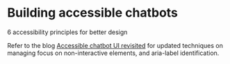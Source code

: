 # Building accessible chatbots
6 accessibility principles for better design

Refer to the blog [Accessible chatbot UI revisited](https://blog.canaxess.com.au/chatbot-ui-revisited/) for updated techniques on managing focus on non-interactive elements, and aria-label identification.
